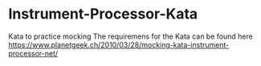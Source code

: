 # Instrument-Processor-Kata
Kata to practice mocking
The requiremens for the Kata can be found here https://www.planetgeek.ch/2010/03/28/mocking-kata-instrument-processor-net/
